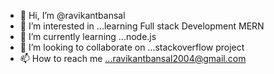 - 👋 Hi, I’m @ravikantbansal
- 👀 I’m interested in ...learning Full stack Development MERN
- 🌱 I’m currently learning ...node.js
- 💞️ I’m looking to collaborate on ...stackoverflow project
- 📫 How to reach me ...ravikantbansal2004@gmail.com

<!---
ravikantbansal/ravikantbansal is a ✨ special ✨ repository because its `README.md` (this file) appears on your GitHub profile.
You can click the Preview link to take a look at your changes.
--->
